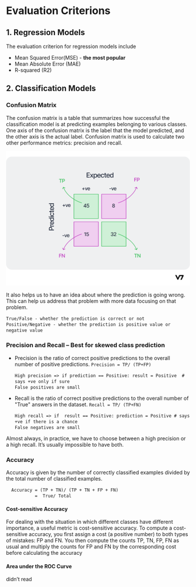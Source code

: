 # Evaluation Criterions

## 1. Regression Models
The evaluation criterion for regression models include
 - Mean Squared Error(MSE) - **the most popular**
 - Mean Absolute Error (MAE)
 - R-squared (R2)
                
## 2. Classification Models

### Confusion Matrix
The confusion matrix is a table that summarizes how successful the classification model is at predicting examples belonging to various classes. One axis of the confusion matrix is the label that the model predicted, and the other axis is the actual label. Confusion matrix is used to calculate two other performance metrics: precision and recall.

![Alt text](image.png)

It also helps us to have an idea about where the prediction is going wrong. This can help us address that problem with more data focusing on that problem.
```
True/False - whether the prediction is correct or not
Positive/Negative - whether the prediction is positive value or negative value
```


### Precision and Recall – Best for skewed class prediction
- Precision is the ratio of correct positive predictions to the overall number of positive predictions. 
```Precision = TP/ (TP+FP)```

      High precision => if prediction == Positive: result = Positive  # says +ve only if sure
      False positives are small

- Recall is the ratio of correct positive predictions to the overall number of "True" answers in the dataset.
```Recall = TP/ (TP+FN)```

      High recall => if  result == Positive: prediction = Positive # says +ve if there is a chance
      False negatives are small

Almost always, in practice, we have to choose between a high precision or a high recall. It’s usually impossible to have both.

### Accuracy 
Accuracy is given by the number of correctly classified examples divided by the total number of classified examples.

      Accuracy = (TP + TN)/ (TP + TN + FP + FN)
               =  True/ Total


#### Cost-sensitive Accuracy

For dealing with the situation in which different classes have different importance, a useful metric is cost-sensitive accuracy. To compute a cost-sensitive accuracy, you first assign a cost (a positive number) to both types of mistakes: FP and FN. You then compute the counts TP, TN, FP, FN as usual and multiply the counts for FP and FN by the corresponding cost before calculating the accuracy

#### Area under the ROC Curve
didn’t read